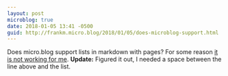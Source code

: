 ```yaml
---
layout: post
microblog: true
date: 2018-01-05 13:41 -0500
guid: http://frankm.micro.blog/2018/01/05/does-microblog-support.html
---
```

Does micro.blog support lists in markdown with pages? For some reason [it is not working for me](http://frankmcpherson.blog/now/). **Update:** Figured it out, I needed a space between the line above and the list.
